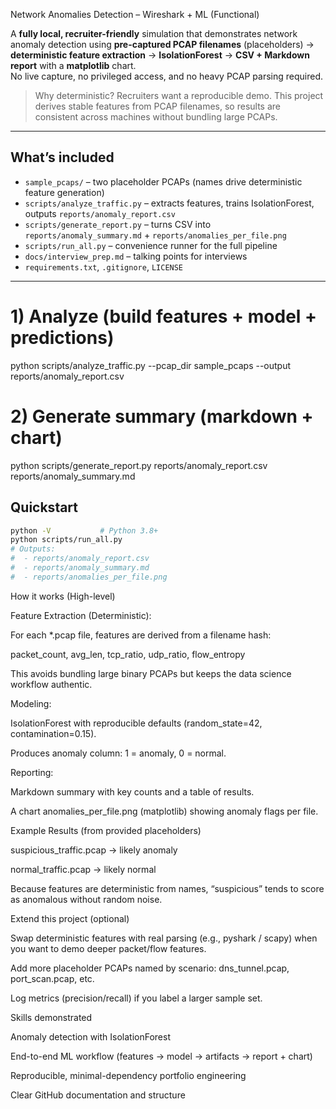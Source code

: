  Network Anomalies Detection – Wireshark + ML (Functional)

A **fully local, recruiter-friendly** simulation that demonstrates network anomaly detection using
**pre-captured PCAP filenames** (placeholders) → **deterministic feature extraction** → **IsolationForest** →
**CSV + Markdown report** with a **matplotlib** chart.  
No live capture, no privileged access, and no heavy PCAP parsing required.

> Why deterministic? Recruiters want a reproducible demo. This project derives stable features
> from PCAP filenames, so results are consistent across machines without bundling large PCAPs.

---

## What’s included

- `sample_pcaps/` – two placeholder PCAPs (names drive deterministic feature generation)
- `scripts/analyze_traffic.py` – extracts features, trains IsolationForest, outputs `reports/anomaly_report.csv`
- `scripts/generate_report.py` – turns CSV into `reports/anomaly_summary.md` + `reports/anomalies_per_file.png`
- `scripts/run_all.py` – convenience runner for the full pipeline
- `docs/interview_prep.md` – talking points for interviews
- `requirements.txt`, `.gitignore`, `LICENSE`

---
# 1) Analyze (build features + model + predictions)
python scripts/analyze_traffic.py --pcap_dir sample_pcaps --output reports/anomaly_report.csv

# 2) Generate summary (markdown + chart)
python scripts/generate_report.py reports/anomaly_report.csv reports/anomaly_summary.md

## Quickstart

```bash
python -V           # Python 3.8+
python scripts/run_all.py
# Outputs:
#  - reports/anomaly_report.csv
#  - reports/anomaly_summary.md
#  - reports/anomalies_per_file.png

```
How it works (High-level)

Feature Extraction (Deterministic):

For each *.pcap file, features are derived from a filename hash:

packet_count, avg_len, tcp_ratio, udp_ratio, flow_entropy

This avoids bundling large binary PCAPs but keeps the data science workflow authentic.

Modeling:

IsolationForest with reproducible defaults (random_state=42, contamination=0.15).

Produces anomaly column: 1 = anomaly, 0 = normal.

Reporting:

Markdown summary with key counts and a table of results.

A chart anomalies_per_file.png (matplotlib) showing anomaly flags per file.

Example Results (from provided placeholders)

suspicious_traffic.pcap → likely anomaly

normal_traffic.pcap → likely normal

Because features are deterministic from names, “suspicious” tends to score as anomalous without random noise.

Extend this project (optional)

Swap deterministic features with real parsing (e.g., pyshark / scapy) when you want to demo deeper packet/flow features.

Add more placeholder PCAPs named by scenario: dns_tunnel.pcap, port_scan.pcap, etc.

Log metrics (precision/recall) if you label a larger sample set.

Skills demonstrated

Anomaly detection with IsolationForest

End-to-end ML workflow (features → model → artifacts → report + chart)

Reproducible, minimal-dependency portfolio engineering

Clear GitHub documentation and structure


```
